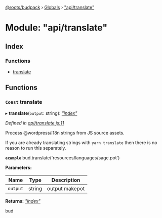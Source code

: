 [@roots/budpack](../README.md) › [Globals](../globals.md) › ["api/translate"](_api_translate_.md)

# Module: "api/translate"

## Index

### Functions

* [translate](_api_translate_.md#const-translate)

## Functions

### `Const` translate

▸ **translate**(`output`: string): *["index"](_index_.md)*

*Defined in [api/translate.js:11](https://github.com/roots/bud-support/blob/5f43850/src/budpack/builder/api/translate.js#L11)*

Process @wordpress/i18n strings from JS source assets.

If you are already translating strings with `yarn translate` then
there is no reason to run this separately.

**`example`** bud.translate('resources/languages/sage.pot')

**Parameters:**

Name | Type | Description |
------ | ------ | ------ |
`output` | string | output makepot |

**Returns:** *["index"](_index_.md)*

bud
